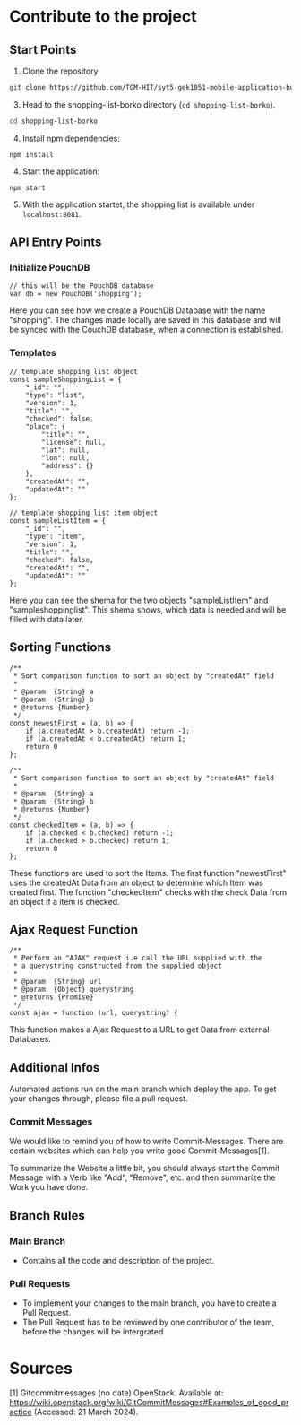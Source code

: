# Contribute to the project



## Start Points

1. Clone the repository

```bash
git clone https://github.com/TGM-HIT/syt5-gek1051-mobile-application-budgeteer.git
```

3. Head to the shopping-list-borko directory (`cd shopping-list-borko`).

```bash
cd shopping-list-borko
```

4. Install npm dependencies:

```
npm install
```

4. Start the application:

```
npm start
```


5. With the application startet, the shopping list is available under `localhost:8081`.


## API Entry Points

### Initialize PouchDB

```
// this will be the PouchDB database
var db = new PouchDB('shopping');
```
Here you can see how we create a PouchDB Database with the name "shopping". The changes made locally are saved in this database and will be synced with the CouchDB database, when a connection is established.

### Templates

```
// template shopping list object
const sampleShoppingList = {
	"_id": "",
	"type": "list",
	"version": 1,
	"title": "",
	"checked": false,
	"place": {
		"title": "",
		"license": null,
		"lat": null,
		"lon": null,
		"address": {}
	},
	"createdAt": "",
	"updatedAt": ""
};

// template shopping list item object
const sampleListItem = {
	"_id": "",
	"type": "item",
	"version": 1,
	"title": "",
	"checked": false,
	"createdAt": "",
	"updatedAt": ""
};
```
Here you can see the shema for the two objects "sampleListItem" and "sampleshoppinglist". This shema shows, which data is needed and will be filled with data later.

## Sorting Functions

```
/**
 * Sort comparison function to sort an object by "createdAt" field
 *
 * @param  {String} a
 * @param  {String} b
 * @returns {Number}
 */
const newestFirst = (a, b) => {
	if (a.createdAt > b.createdAt) return -1;
	if (a.createdAt < b.createdAt) return 1;
	return 0 
};

/**
 * Sort comparison function to sort an object by "createdAt" field
 *
 * @param  {String} a
 * @param  {String} b
 * @returns {Number}
 */
const checkedItem = (a, b) => {
	if (a.checked < b.checked) return -1;
	if (a.checked > b.checked) return 1;
	return 0 
};
```
These functions are used to sort the Items. The first function "newestFirst" uses the createdAt Data from an object to determine which Item was created first.
The function "checkedItem" checks with the check Data from an object if a item is checked.

## Ajax Request Function

```
/**
 * Perform an "AJAX" request i.e call the URL supplied with the 
 * a querystring constructed from the supplied object
 *
 * @param  {String} url 
 * @param  {Object} querystring 
 * @returns {Promise}
 */
const ajax = function (url, querystring) {
```
This function makes a Ajax Request to a URL to get Data from external Databases. 

## Additional Infos

Automated actions run on the main branch which deploy the app. To get your changes through, please file a pull request.

### Commit Messages

We would like to remind you of how to write Commit-Messages. There are certain websites which can help you write good Commit-Messages[1].

To summarize the Website a little bit, you should always start the Commit Message with a Verb like "Add", "Remove", etc. and then summarize the Work you have done. 

## Branch Rules

### Main Branch
- Contains all the code and description of the project.

### Pull Requests

- To implement your changes to the main branch, you have to create a Pull Request.
- The Pull Request has to be reviewed by one contributor of the team, before the changes will be intergrated

# Sources

[1] Gitcommitmessages (no date) OpenStack. Available at: https://wiki.openstack.org/wiki/GitCommitMessages#Examples_of_good_practice (Accessed: 21 March 2024). 
